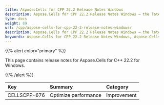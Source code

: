 ```yaml
---
title: Aspose.Cells for CPP 22.2 Release Notes Windows
description: Aspose.Cells for CPP 22.2 Release Notes Windows – the latest updates and fixes.
type: docs
weight: 89
url: /cpp/aspose-cells-for-cpp-22-2-release-notes-windows/
description: Aspose.Cells for CPP 22.2 Release Notes Windows – the latest enhancements, new features, and fixes.
keywords: Aspose.Cells for CPP 22.2 Release Notes Windows, Aspose.Cells for CPP 22.2 Windows updates and fixes
---
```


{{% alert color="primary" %}}

This page contains release notes for Aspose.Cells for C++ 22.2 for Windows.

{{% /alert %}}

|**Key**|**Summary**|**Category**|
| :- | :- | :- |
|CELLSCPP-676|Optimize performance |Improvement|